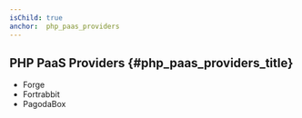 ```yaml
---
isChild: true
anchor:  php_paas_providers
---
```


## PHP PaaS Providers {#php_paas_providers_title}

* Forge
* Fortrabbit
* PagodaBox
